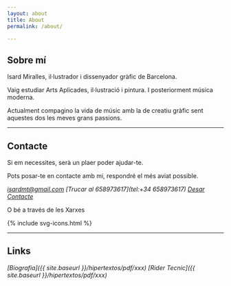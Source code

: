 ```yaml
---
layout: about
title: About
permalink: /about/

---
```


## Sobre mí
Isard Miralles, il·lustrador i dissenyador gràfic de Barcelona.

Vaig estudiar Arts Aplicades, il·lustració i pintura. I posteriorment música moderna.

Actualment compagino la vida de músic amb la de creatiu gràfic sent aquestes dos les meves grans passions.


----

## Contacte
Si em necessites, serà un plaer poder ajudar-te.

Pots posar-te en contacte amb mi, respondré el més aviat possible.

_[isardmt@gmail.com](mailto:isardmt@gmail.com)_ 
_[Trucar al 658973617](tel:+34 658973617)_
_[Desar Contacte](download:xxx)_

O bé a través de les Xarxes

{% include svg-icons.html %}

----
## Links

_[Biografia]({{ site.baseurl }}/hipertextos/pdf/xxx)_
_[Rider Tecnic]({{ site.baseurl }}/hipertextos/pdf/xxx)_
